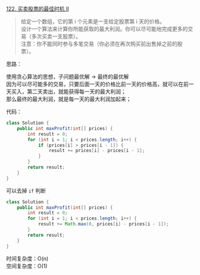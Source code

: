 [122. 买卖股票的最佳时机 II](https://leetcode-cn.com/problems/best-time-to-buy-and-sell-stock-ii/)
> 给定一个数组，它的第 i 个元素是一支给定股票第 i 天的价格。  
  设计一个算法来计算你所能获取的最大利润。你可以尽可能地完成更多的交易（多次买卖一支股票）。     
  注意：你不能同时参与多笔交易（你必须在再次购买前出售掉之前的股票）。
  
思路：

使用贪心算法的思想，子问题最优解 -> 最终的最优解   
因为可以尽可能多的交易，只要后面一天的价格比前一天的价格高，就可以在前一天买入，第二天卖出，就能获得每一天的最大利润；    
那么最终的最大利润，就是每一天的最大利润加起来；

代码：

```java
class Solution {
    public int maxProfit(int[] prices) {
        int result = 0;
        for (int i = 1; i < prices.length; i++) {
            if (prices[i] > prices[i - 1]) {
                result += prices[i] - prices[i - 1];
            }
        }
        return result;
    }
}
```

可以去掉 `if` 判断
```java
class Solution {
    public int maxProfit(int[] prices) {
        int result = 0;
        for (int i = 1; i < prices.length; i++) {
            result += Math.max(0, prices[i] - prices[i - 1]);
        }
        return result;
    }
}
```

时间复杂度：O(n)  
空间复杂度：O(1)
